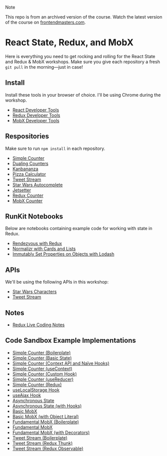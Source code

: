 > [!NOTE]
> This repo is from an archived version of the course. Watch the latest version of the course on [frontendmasters.com](https://frontendmasters.com/courses/react-performance/).

# React State, Redux, and MobX

Here is everything you need to get rocking and rolling for the React State and Redux & MobX workshops. Make sure you give each repository a fresh `git pull` in the morning—just in case!

## Install

Install these tools in your browser of choice. I'll be using Chrome during the workshop.

- [React Developer Tools](https://github.com/facebook/react-devtools)
- [Redux Developer Tools](https://github.com/zalmoxisus/redux-devtools-extension)
- [MobX Developer Tools](https://github.com/mobxjs/mobx-devtools)

## Respositories

Make sure to run `npm install` in each repository.

- [Simple Counter](https://github.com/stevekinney/simple-counter)
- [Dualing Counters](https://github.com/stevekinney/dualing-counters/)
- [Kanbananza](https://github.com/stevekinney/kanbananza)
- [Pizza Calculator](https://github.com/stevekinney/pizza-calculator-two)
- [Tweet Stream](https://github.com/stevekinney/tweet-stream-react)
- [Star Wars Autocomplete](https://github.com/stevekinney/star-wars-autocomplete)
- [Jetsetter](https://github.com/stevekinney/jetsetter-two)
- [Redux Counter](https://github.com/stevekinney/redux-counter)
- [MobX Counter](https://github.com/stevekinney/mobx-counter)

## RunKit Notebooks

Below are notebooks containing example code for working with state in Redux.

- [Rendezvous with Redux](https://runkit.com/stevekinney/rendezvous-with-redux)
- [Normalizr with Cards and Lists](https://runkit.com/stevekinney/5ce18d9fbd79a9001ab8d94c)
- [Immutably Set Properties on Objects with Lodash](https://runkit.com/stevekinney/5ce9a08dfa68f4001aabcdf3)

## APIs

We'll be using the following APIs in this workshop:

- [Star Wars Characters](https://star-wars-characters.glitch.me/)
- [Tweet Stream](https://tweet-stream.glitch.me/)

## Notes

- [Redux Live Coding Notes](https://gist.github.com/stevekinney/da64a2a3cda6ff0fe8d8f1b5303fe8d6)

## Code Sandbox Example Implementations

- [Simple Counter (Boilerplate)](https://codesandbox.io/s/m7vm5wqjoy)
- [Simple Counter (Basic State)](https://codesandbox.io/s/m4xq2j3p5j)
- [Simple Counter (Context API and Naïve Hooks)](https://codesandbox.io/s/k5m0lm3nr3)
- [Simple Counter (useContext)](https://codesandbox.io/s/18qqxmkx8j)
- [Simple Counter (Custom Hook)](https://codesandbox.io/s/omm3mpqm6)
- [Simple Counter (useReducer)](https://codesandbox.io/s/v39l639vn3)
- [Simple Counter (Redux)](https://codesandbox.io/s/r7z1y573qm)
- [useLocalStorage Hook](https://codesandbox.io/s/e4s2j)
- [useAjax Hook](https://codesandbox.io/s/29vhg)
- [Asynchronous State](https://codesandbox.io/s/6z2rkmx6k)
- [Asynchronous State (with Hooks)](https://codesandbox.io/s/zx54l1kzpl)
- [Basic MobX](https://codesandbox.io/s/k5nrxyowk3)
- [Basic MobX (with Object Literal)](https://codesandbox.io/s/olpnq8ykz9)
- [Fundamental MobX (Boilerplate)](https://codesandbox.io/s/mobx-boilerplate-us7wo)
- [Fundamental MobX](https://codesandbox.io/s/j2vlnovo05)
- [Fundamental MobX (with Decorators)](https://codesandbox.io/s/m5po6p0jr8)
- [Tweet Stream (Boilerplate)](https://codesandbox.io/s/70mdp)
- [Tweet Stream (Redux Thunk)](https://codesandbox.io/s/d6q8x)
- [Tweet Stream (Redux Observable)](https://codesandbox.io/s/2w7km)
